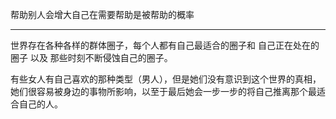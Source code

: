 帮助别人会增大自己在需要帮助是被帮助的概率
___
世界存在各种各样的群体圈子，每个人都有自己最适合的圈子和 自己正在处在的圈子 以及 那些时刻不断侵蚀自己的圈子。

有些女人有自己喜欢的那种类型（男人），但是她们没有意识到这个世界的真相，她们很容易被身边的事物所影响，以至于最后她会一步一步的将自己推离那个最适合自己的人。